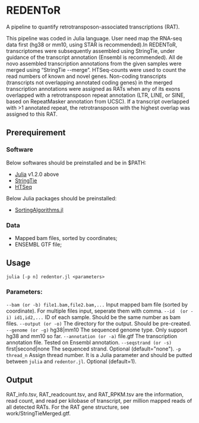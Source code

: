 # REDENToR
A pipeline to quantify retrotransposon-associated transcriptions (RAT).

This pipeline was coded in Julia language. User need map the RNA-seq data first (hg38 or mm10, using STAR is recommended).In REDENToR, transcriptomes were subsequently assembled using StringTie, under guidance of the transcript annotation (Ensembl is recommended). All de novo assembled transcription annotations from the given samples were merged using “StringTie --merge”. HTSeq-counts were used to count the read numbers of known and novel genes. Non-coding transcripts (transcripts not overlapping annotated coding genes) in the merged transcription annotations were assigned as RATs when any of its exons overlapped with a retrotransposon repeat annotation (LTR, LINE, or SINE, based on RepeatMasker annotation from UCSC). If a transcript overlapped with >1 annotated repeat, the retrotransposon with the highest overlap was assigned to this RAT.

## Prerequirement
### Software
Below softwares should be preinstalled and be in $PATH:
- [Julia](https://julialang.org/) v1.2.0 above
- [StringTie](https://ccb.jhu.edu/software/stringtie/)
- [HTSeq](https://htseq.readthedocs.io/en/release_0.11.1/)

Below Julia packages should be preinstalled:
- [SortingAlgorithms.jl](https://github.com/JuliaCollections/SortingAlgorithms.jl)

### Data
- Mapped bam files, sorted by coordinates;
- ENSEMBL GTF file;

## Usage
`julia [-p n] redentor.jl <parameters>`

### Parameters:
`--bam (or -b) file1.bam,file2.bam,...` Input mapped bam file (sorted by coordinate). For multiple files input, seperate them with comma.
`--id  (or -i) id1,id2,...` ID of each sample. Should be the same number as bam files.
`--output (or -o)` The directory for the output. Should be pre-created.
`--genome (or -g)` hg38|mm10 The sequenced genome type. Only support hg38 and mm10 so far.
`--annotation (or -a)` file.gtf The transcription annotation file. Tested on Ensembl annotation.
`--seqstrand (or -s)` first|second|none  The sequenced strand. Optional (default="none").
`-p thread_n` Assign thread number. It is a Julia parameter and should be putted between `julia` and `redentor.jl`. Optional (default=1).

## Output
RAT_info.tsv, RAT_readcount.tsv, and RAT_RPKM.tsv are the information, read count, and read per kilobase of transcript, per million mapped reads of all detected RATs. For the RAT gene structure, see work/StringTieMerged.gtf.
